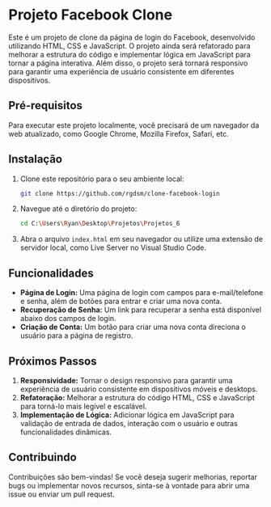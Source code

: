 # Projeto Facebook Clone

Este é um projeto de clone da página de login do Facebook, desenvolvido utilizando HTML, CSS e JavaScript. O projeto ainda será refatorado para melhorar a estrutura do código e implementar lógica em JavaScript para tornar a página interativa. Além disso, o projeto será tornará responsivo para garantir uma experiência de usuário consistente em diferentes dispositivos.

## Pré-requisitos

Para executar este projeto localmente, você precisará de um navegador da web atualizado, como Google Chrome, Mozilla Firefox, Safari, etc.

## Instalação

1. Clone este repositório para o seu ambiente local:

    ```bash
    git clone https://github.com/rgdsm/clone-facebook-login
    ```

2. Navegue até o diretório do projeto:

    ```bash
    cd C:\Users\Ryan\Desktop\Projetos\Projetos_6
    ```

3. Abra o arquivo `index.html` em seu navegador ou utilize uma extensão de servidor local, como Live Server no Visual Studio Code.

## Funcionalidades

- **Página de Login:** Uma página de login com campos para e-mail/telefone e senha, além de botões para entrar e criar uma nova conta.
- **Recuperação de Senha:** Um link para recuperar a senha está disponível abaixo dos campos de login.
- **Criação de Conta:** Um botão para criar uma nova conta direciona o usuário para a página de registro.

## Próximos Passos

1. **Responsividade:** Tornar o design responsivo para garantir uma experiência de usuário consistente em dispositivos móveis e desktops.
2. **Refatoração:** Melhorar a estrutura do código HTML, CSS e JavaScript para torná-lo mais legível e escalável.
3. **Implementação de Lógica:** Adicionar lógica em JavaScript para validação de entrada de dados, interação com o usuário e outras funcionalidades dinâmicas.

## Contribuindo

Contribuições são bem-vindas! Se você deseja sugerir melhorias, reportar bugs ou implementar novos recursos, sinta-se à vontade para abrir uma issue ou enviar um pull request.
